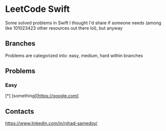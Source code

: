 # LeetCode Swift
Some solved problems in Swift I thought I'd share if someone needs (among like 101023423 other resources out there lol), but anyway

## Branches
Problems are categorized into: easy, medium, hard within branches

## Problems
### Easy
[*] [something][https://google.com]

## Contacts
https://www.linkedin.com/in/nihad-samedov/
